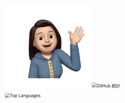 ![image](https://github.com/jojononstop/jojononstop/blob/main/profileimage.png) ![GitHub 統計](https://github-readme-stats.vercel.app/api?username=jojononstop&show_icons=true&theme=vue-dark)


![Top Languages](https://github-readme-stats.vercel.app/api/top-langs/?username=jojononstop&theme=vue-dark&line_height=22&layout=compact&hide=less) 









